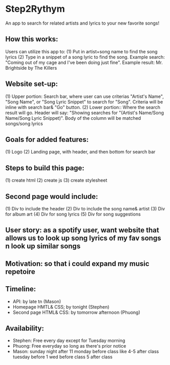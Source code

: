# Step2Rythym
An app to search for related artists and lyrics to your new favorite songs!

## How this works:
Users can utilize this app to:
(1) Put in artist+song name to find the song lyrics
(2) Type in a snippet of a song lyric to find the song. Example search: "Coming out of my cage and I've been doing just fine". Example result: Mr. Brightside by The Killers

## Website set-up:
(1) Upper portion: Search bar, where user can use criterias "Artist's Name", "Song Name", or "Song Lyric Snippet" to search for "Song". Criteria will be inline with search bar& "Go" button.
(2) Lower portion:: Where the search result will go. Header will say: "Showing searches for "(Artist's Name/Song Name/Song Lyric Snippet)". Body of the column will be matched songs/song lyrics

## Goals for added features:
(1) Logo
(2) Landing page, with header, and then bottom for search bar

## Steps to build this page:
(1) create html
(2) create js
(3) create stylesheet


## Second page would include:
(1) Div to include the header
(2) Div to include the song name& artist
(3) Div for album art
(4) Div for song lyrics
(5) Div for song suggestions

## User story: as a spotify user, want website that allows us to look up song lyrics of my fav songs n look up similar songs

## Motivation: so that i could expand my music repetoire

## Timeline: 
- API: by late tn (Mason)
- Homepage HMTL& CSS; by tonight (Stephen)
- Second page HTML& CSS: by tomorrow afternoon (Phuong)

## Availability:
- Stephen: Free every day except for Tuesday morning
- Phuong: Free everyday so long as there's prior notice
- Mason: sunday night after 11
monday before class like 4-5 after class
tuesday before 1
wed before class 5 after class
